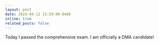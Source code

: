 ```yaml
---
layout: post
date: 2024-04-12 15:59:00-0400
inline: true
related_posts: false
---
```


Today I passed the comprehensive exam. I am officially a DMA candidate!
